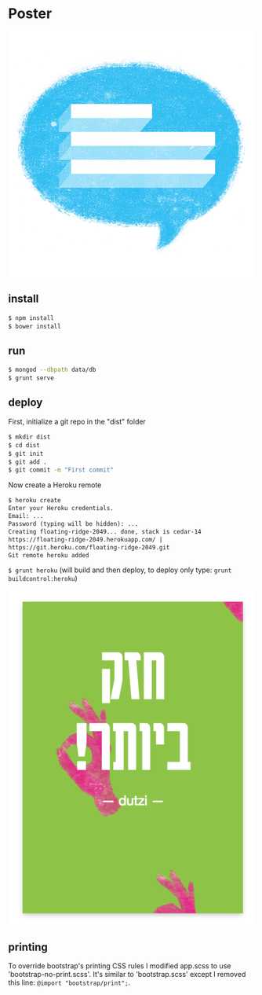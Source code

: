 # Poster

![Poster Logo](assets/logo500x500.png)

## install

```bash
$ npm install
$ bower install
```

## run

```bash
$ mongod --dbpath data/db
$ grunt serve
```

## deploy

First, initialize a git repo in the "dist" folder

```bash
$ mkdir dist
$ cd dist
$ git init
$ git add .
$ git commit -m "First commit"
```

Now create a Heroku remote

```
$ heroku create
Enter your Heroku credentials.
Email: ...
Password (typing will be hidden): ...
Creating floating-ridge-2049... done, stack is cedar-14
https://floating-ridge-2049.herokuapp.com/ | https://git.heroku.com/floating-ridge-2049.git
Git remote heroku added
```

`$ grunt heroku` (will build and then deploy, to deploy only type: `grunt buildcontrol:heroku`)

![Poster Slogan](assets/slogan.png)

## printing

To override bootstrap's printing CSS rules I modified app.scss to use 'bootstrap-no-print.scss'. It's similar to 'bootstrap.scss' except I removed this line: `@import "bootstrap/print";`.
